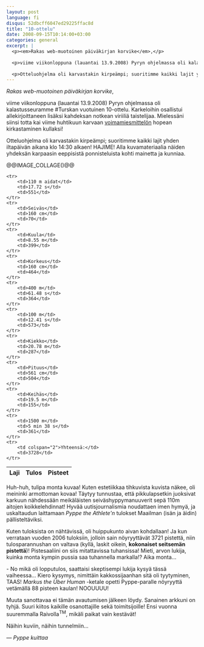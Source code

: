 ```yaml
---
layout: post
language: fi
disqus: 52dbcff6047ed29225ffac8d
title: "10-ottelu"
date: 2008-09-15T10:14:00+03:00
categories: general
excerpt: |
  <p><em>Rakas web-muotoinen päiväkirjan korvike</em>,</p>
  
  <p>viime viikonloppuna (lauantai 13.9.2008) Pyryn ohjelmassa oli kalastusseuramme #Turskan vuotuinen 10-ottelu. Karkeloihin osallistui allekirjoittaneen lisäksi kahdeksan notkean viriiliä taistelijaa. Mielessäni siinsi totta kai viime huhtikuun karvaan <a href="/blogi/natti-jussi">voimamiesmittelön</a> hopean kirkastaminen kullaksi!</p>
  
  <p>Otteluohjelma oli karvastakin kirpeämpi; suoritimme kaikki lajit yhden iltapäivän aikana klo 14:30 alkaen! HAJIME! Alla kuvamateriaalia näiden yhdeksän karpaasin eeppisistä ponnisteluista kohti mainetta ja kunniaa.</p>
---
```

<p><em>Rakas web-muotoinen päiväkirjan korvike</em>,</p>

<p>viime viikonloppuna (lauantai 13.9.2008) Pyryn ohjelmassa oli kalastusseuramme #Turskan vuotuinen 10-ottelu. Karkeloihin osallistui allekirjoittaneen lisäksi kahdeksan notkean viriiliä taistelijaa. Mielessäni siinsi totta kai viime huhtikuun karvaan
<a href="@@BLOG_LINK(2008/04/natti-jussi)@@">voimamiesmittelön</a> hopean kirkastaminen kullaksi!</p>

<p>Otteluohjelma oli karvastakin kirpeämpi; suoritimme kaikki lajit yhden iltapäivän aikana klo 14:30 alkaen! HAJIME! Alla kuvamateriaalia näiden yhdeksän karpaasin eeppisistä ponnisteluista kohti mainetta ja kunniaa.</p>

@@IMAGE_COLLAGE()@@

<table class="rightSideContent">
  <thead>
		<tr>
			<th>Laji</th>
			<th>Tulos</th>
			<th>Pisteet</th>
		</tr>
	</thead>

	<tr>
		<td>110 m aidat</td>
		<td>17.72 s</td>
		<td>551</td>
	</tr>
	<tr>
		<td>Seiväs</td>
		<td>160 cm</td>
		<td>70</td>
	</tr>
	<tr>
		<td>Kuula</td>
		<td>8.55 m</td>
		<td>399</td>
	</tr>
	<tr>
		<td>Korkeus</td>
		<td>160 cm</td>
		<td>464</td>
	</tr>
	<tr>
		<td>400 m</td>
		<td>61.48 s</td>
		<td>364</td>
	</tr>
	<tr>
		<td>100 m</td>
		<td>12.41 s</td>
		<td>573</td>
	</tr>
	<tr>
		<td>Kiekko</td>
		<td>20.78 m</td>
		<td>287</td>
	</tr>
	<tr>
		<td>Pituus</td>
		<td>561 cm</td>
		<td>504</td>
	</tr>
	<tr>
		<td>Keihäs</td>
		<td>19.5 m</td>
		<td>155</td>
	</tr>
	<tr>
		<td>1500 m</td>
		<td>5 min 38 s</td>
		<td>361</td>
	</tr>
	<tr>
		<td colspan="2">Yhteensä:</td>
		<td>3728</td>
	</tr>
</table>

<p>Huh-huh, tulipa monta kuvaa! Kuten estetiikkaa tihkuvista kuvista näkee, oli meininki armottoman kovaa! Täytyy tunnustaa, että pikkulapsetkin juoksivat karkuun nähdessään meikäläisten seiväshyppymanuuverit sepä 110m aitojen koikkelehdinnat! Hyvää uutisjournalismia noudattaen imen hymyä, ja uskaltaudun laittamaan <em>Pyppe the Athlete'n</em> tulokset Maailman (isän ja äidin) pällisteltäviksi.</p>

<p>Kuten tuloksista on nähtävissä, oli huippukunto aivan kohdallaan! Ja kun verrataan vuoden 2006 tuloksiin, jolloin sain nöyryyttävät 3721 pistettä, niin tulosparannushan on valtava (kyllä, laskit oikein, <strong>kokonaiset seitsemän pistettä</strong>)! Pistesaaliini on siis mitattavissa tuhansissa! Mieti, arvon lukija, kuinka monta kympin pussia saa tuhannella markalla!? Aika monta...</p>

<p>- No mikä oli lopputulos, saattaisi skeptisempi lukija kysyä tässä vaiheessa... Kiero kysymys, nimittäin kakkossijaanhan sitä oli tyytyminen, TAAS! <em>Markus the Über Human</em> -ketale opetti Pyppe-paralle nöyryyttä vetämällä 88 pisteen kaulan! NOOUUUU!</p>

<p>Muuta sanottavaa ei tämän avautumisen jälkeen löydy. Sanainen arkkuni on tyhjä. Suuri kiitos kaikille osanottajille sekä toimitsijoille! Ensi vuonna suuremmalla Raivolla<sup>TM</sup>, mikäli paikat vain kestävät!</p>

<p>Näihin kuviin, näihin tunnelmiin...</p>

<p><em>— Pyppe kuittaa</em></p>